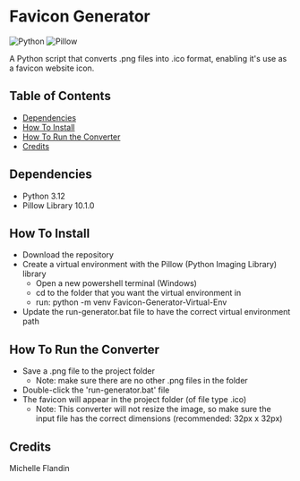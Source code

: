 # Favicon Generator


![Python](https://img.shields.io/badge/Python-3.10-blue.svg)
![Pillow](https://img.shields.io/badge/Pillow-10.1.0-blue.svg)


A Python script that converts .png files into .ico format, enabling it's use as a favicon website icon.


## Table of Contents
- [Dependencies](#dependencies)
- [How To Install](#how-to-install)
- [How To Run the Converter](#how-to-run)
- [Credits](#credits)


## Dependencies<a name="dependencies"></a>
- Python 3.12
- Pillow Library 10.1.0


## How To Install<a name="how-to-install"></a>
- Download the repository
- Create a virtual environment with the Pillow (Python Imaging Library) library
  - Open a new powershell terminal (Windows)
  - cd to the folder that you want the virtual environment in
  - run: python -m venv Favicon-Generator-Virtual-Env
- Update the run-generator.bat file to have the correct virtual environment path


## How To Run the Converter<a name="how-to-run"></a>
- Save a .png file to the project folder
  * Note: make sure there are no other .png files in the folder
- Double-click the 'run-generator.bat' file
- The favicon will appear in the project folder (of file type .ico)
  * Note: This converter will not resize the image, so make sure the input file has the correct dimensions (recommended: 32px x 32px)


## Credits<a name="credits"></a>
Michelle Flandin